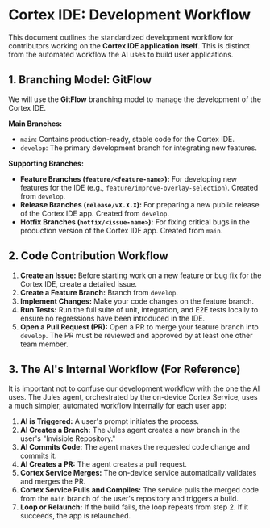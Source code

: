 # Cortex IDE: Development Workflow

This document outlines the standardized development workflow for contributors working on the **Cortex IDE application itself**. This is distinct from the automated workflow the AI uses to build user applications.

## 1. Branching Model: GitFlow
We will use the **GitFlow** branching model to manage the development of the Cortex IDE.

**Main Branches:**
-   `main`: Contains production-ready, stable code for the Cortex IDE.
-   `develop`: The primary development branch for integrating new features.

**Supporting Branches:**
-   **Feature Branches (`feature/<feature-name>`):** For developing new features for the IDE (e.g., `feature/improve-overlay-selection`). Created from `develop`.
-   **Release Branches (`release/vX.X.X`):** For preparing a new public release of the Cortex IDE app. Created from `develop`.
-   **Hotfix Branches (`hotfix/<issue-name>`):** For fixing critical bugs in the production version of the Cortex IDE app. Created from `main`.

## 2. Code Contribution Workflow
1.  **Create an Issue:** Before starting work on a new feature or bug fix for the Cortex IDE, create a detailed issue.
2.  **Create a Feature Branch:** Branch from `develop`.
3.  **Implement Changes:** Make your code changes on the feature branch.
4.  **Run Tests:** Run the full suite of unit, integration, and E2E tests locally to ensure no regressions have been introduced in the IDE.
5.  **Open a Pull Request (PR):** Open a PR to merge your feature branch into `develop`. The PR must be reviewed and approved by at least one other team member.

## 3. The AI's Internal Workflow (For Reference)
It is important not to confuse our development workflow with the one the AI uses. The Jules agent, orchestrated by the on-device Cortex Service, uses a much simpler, automated workflow internally for each user app:

1.  **AI is Triggered:** A user's prompt initiates the process.
2.  **AI Creates a Branch:** The Jules agent creates a new branch in the user's "Invisible Repository."
3.  **AI Commits Code:** The agent makes the requested code change and commits it.
4.  **AI Creates a PR:** The agent creates a pull request.
5.  **Cortex Service Merges:** The on-device service automatically validates and merges the PR.
6.  **Cortex Service Pulls and Compiles:** The service pulls the merged code from the `main` branch of the user's repository and triggers a build.
7.  **Loop or Relaunch:** If the build fails, the loop repeats from step 2. If it succeeds, the app is relaunched.
